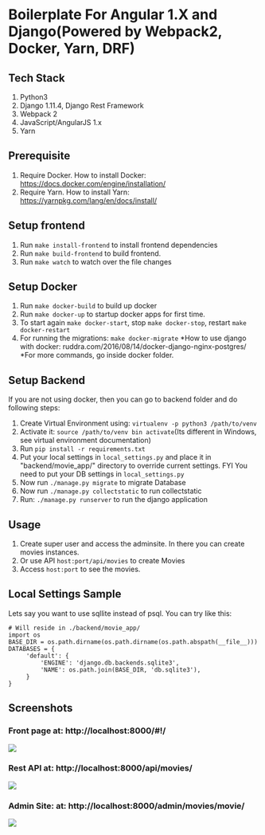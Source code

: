 # Boilerplate For Angular 1.X and Django(Powered by Webpack2, Docker, Yarn, DRF)

## Tech Stack
1. Python3
2. Django 1.11.4, Django Rest Framework
3. Webpack 2
4. JavaScript/AngularJS 1.x
5. Yarn

## Prerequisite
1. Require Docker. How to install Docker: https://docs.docker.com/engine/installation/
2. Require Yarn. How to install Yarn: https://yarnpkg.com/lang/en/docs/install/

## Setup frontend
1. Run `make install-frontend` to install frontend dependencies
2. Run `make build-frontend` to build frontend.
3. Run `make watch` to watch over the file changes

## Setup Docker
1. Run `make docker-build` to build up docker
2. Run `make docker-up` to startup docker apps for first time.
3. To start again `make docker-start`, stop `make docker-stop`, restart `make docker-restart`
4. For running the migrations: `make docker-migrate`
*How to use django with docker: ruddra.com/2016/08/14/docker-django-nginx-postgres/
*For more commands, go inside docker folder.

## Setup Backend
If you are not using docker, then you can go to backend folder and do following steps:
1. Create Virtual Environment using: `virtualenv -p python3 /path/to/venv`
2. Activate it: `source /path/to/venv bin activate`(Its different in Windows, see virtual environment documentation)
3. Run `pip install -r requirements.txt`
4. Put your local settings in `local_settings.py` and place it in "backend/movie_app/" directory to override current settings. FYI You need to put your DB settings in `local_settings.py`
5. Now run `./manage.py migrate` to migrate Database
6. Now run `./manage.py collectstatic` to run collectstatic
7. Run: `./manage.py runserver` to run the django application

## Usage
1. Create super user and access the adminsite. In there you can create movies instances.
2. Or use API `host:port/api/movies` to create Movies
3. Access `host:port` to see the movies.

## Local Settings Sample
Lets say you want to use sqllite instead of psql. You can try like this:

```
# Will reside in ./backend/movie_app/
import os
BASE_DIR = os.path.dirname(os.path.dirname(os.path.abspath(__file__)))
DATABASES = {
     'default': {
         'ENGINE': 'django.db.backends.sqlite3',
         'NAME': os.path.join(BASE_DIR, 'db.sqlite3'),
     }
}

```

## Screenshots
### Front page at: http://localhost:8000/#!/
<img src="https://github.com/ruddra/django-angular-boilerplate/blob/master/screenshots/angular-app.png?raw=true">

### Rest API at: http://localhost:8000/api/movies/
<img src="https://github.com/ruddra/django-angular-boilerplate/blob/master/screenshots/api-get-put.png?raw=true">

### Admin Site: at: http://localhost:8000/admin/movies/movie/
<img src="https://github.com/ruddra/django-angular-boilerplate/blob/master/screenshots/admin-site.png?raw=true">
